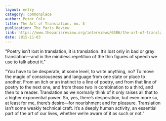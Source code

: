 ```yaml
---
layout: entry
category: commonplace
author: Peter Cole
title: The Art of Translation, no. 5
publication: The Paris Review
link: https://www.theparisreview.org/interviews/6386/the-art-of-translation-no-5-peter-cole
date: 2015-11-03
---
```


"Poetry isn’t lost in translation, it is translation. It’s lost only in bad or gray translation—and in the mindless repetition of the thin figures of speech we use to talk about it."
 
"You have to be desperate, at some level, to write anything, no? To move the magic of consciousness and language from one state or place to another. From an itch or an instinct to a line of poetry, and from that line of poetry to the next one, and from these two in combination to a third, and then to a reader. Translation as we normally think of it only raises all that to a higher exponential power. So, yes, there’s desperation, but even more so, at least for me, there’s desire—for nourishment and for pleasure. Translation isn’t some weakly technical craft. It’s a deeply human activity, an essential part of the art of our lives, whether we’re aware of it as such or not."
